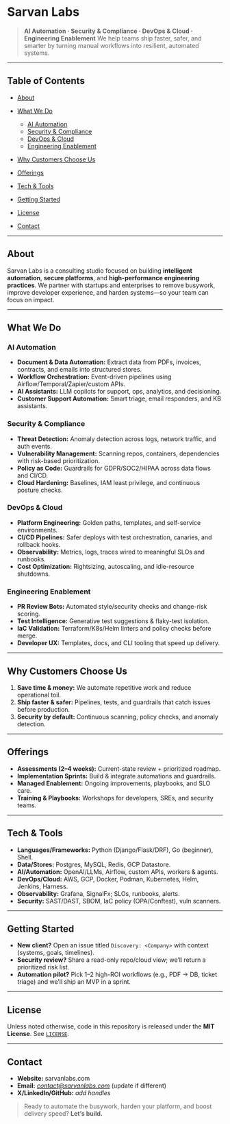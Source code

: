 # Sarvan Labs

> **AI Automation · Security & Compliance · DevOps & Cloud · Engineering Enablement**
> We help teams ship faster, safer, and smarter by turning manual workflows into resilient, automated systems.

---

## Table of Contents

* [About](#about)
* [What We Do](#what-we-do)

  * [AI Automation](#ai-automation)
  * [Security & Compliance](#security--compliance)
  * [DevOps & Cloud](#devops--cloud)
  * [Engineering Enablement](#engineering-enablement)
* [Why Customers Choose Us](#why-customers-choose-us)
* [Offerings](#offerings)
* [Tech & Tools](#tech--tools)
* [Getting Started](#getting-started)
* [License](#license)
* [Contact](#contact)

---

## About

Sarvan Labs is a consulting studio focused on building **intelligent automation**, **secure platforms**, and **high-performance engineering practices**. We partner with startups and enterprises to remove busywork, improve developer experience, and harden systems—so your team can focus on impact.

---

## What We Do

### AI Automation

* **Document & Data Automation:** Extract data from PDFs, invoices, contracts, and emails into structured stores.
* **Workflow Orchestration:** Event-driven pipelines using Airflow/Temporal/Zapier/custom APIs.
* **AI Assistants:** LLM copilots for support, ops, analytics, and decisioning.
* **Customer Support Automation:** Smart triage, email responders, and KB assistants.

### Security & Compliance

* **Threat Detection:** Anomaly detection across logs, network traffic, and auth events.
* **Vulnerability Management:** Scanning repos, containers, dependencies with risk-based prioritization.
* **Policy as Code:** Guardrails for GDPR/SOC2/HIPAA across data flows and CI/CD.
* **Cloud Hardening:** Baselines, IAM least privilege, and continuous posture checks.

### DevOps & Cloud

* **Platform Engineering:** Golden paths, templates, and self-service environments.
* **CI/CD Pipelines:** Safer deploys with test orchestration, canaries, and rollback hooks.
* **Observability:** Metrics, logs, traces wired to meaningful SLOs and runbooks.
* **Cost Optimization:** Rightsizing, autoscaling, and idle-resource shutdowns.

### Engineering Enablement

* **PR Review Bots:** Automated style/security checks and change-risk scoring.
* **Test Intelligence:** Generative test suggestions & flaky-test isolation.
* **IaC Validation:** Terraform/K8s/Helm linters and policy checks before merge.
* **Developer UX:** Templates, docs, and CLI tooling that speed up delivery.

---

## Why Customers Choose Us

1. **Save time & money:** We automate repetitive work and reduce operational toil.
2. **Ship faster & safer:** Pipelines, tests, and guardrails that catch issues before production.
3. **Security by default:** Continuous scanning, policy checks, and anomaly detection.

---

## Offerings

* **Assessments (2–4 weeks):** Current-state review + prioritized roadmap.
* **Implementation Sprints:** Build & integrate automations and guardrails.
* **Managed Enablement:** Ongoing improvements, playbooks, and SLO care.
* **Training & Playbooks:** Workshops for developers, SREs, and security teams.

---

## Tech & Tools

* **Languages/Frameworks:** Python (Django/Flask/DRF), Go (beginner), Shell.
* **Data/Stores:** Postgres, MySQL, Redis, GCP Datastore.
* **AI/Automation:** OpenAI/LLMs, Airflow, custom APIs, workers & agents.
* **DevOps/Cloud:** AWS, GCP, Docker, Podman, Kubernetes, Helm, Jenkins, Harness.
* **Observability:** Grafana, SignalFx; SLOs, runbooks, alerts.
* **Security:** SAST/DAST, SBOM, IaC policy (OPA/Conftest), vuln scanners.

---

## Getting Started

* **New client?** Open an issue titled `Discovery: <Company>` with context (systems, goals, timelines).
* **Security review?** Share a read-only repo/cloud view; we’ll return a prioritized risk list.
* **Automation pilot?** Pick 1–2 high-ROI workflows (e.g., PDF → DB, ticket triage) and we’ll ship an MVP in a sprint.

---

## License

Unless noted otherwise, code in this repository is released under the **MIT License**. See [`LICENSE`](LICENSE).

---

## Contact

* **Website:** sarvanlabs.com
* **Email:** *[contact@sarvanlabs.com](mailto:contact@sarvanlabs.com)* (update if different)
* **X/LinkedIn/GitHub:** *add handles*

> Ready to automate the busywork, harden your platform, and boost delivery speed? **Let’s build.**
